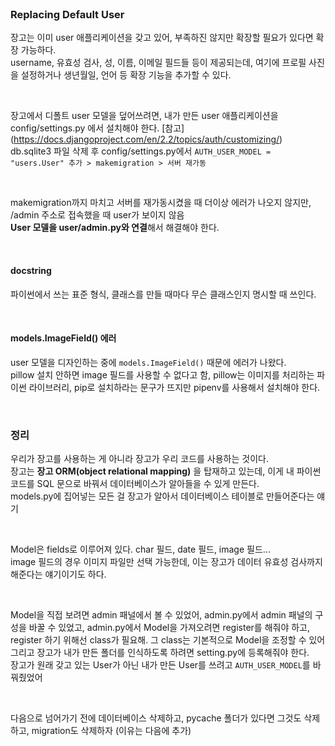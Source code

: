 <br>

### Replacing Default User 
장고는 이미 user 애플리케이션을 갖고 있어, 부족하진 않지만 확장할 필요가 있다면 확장 가능하다. <br>
username, 유효성 검사, 성, 이름, 이메일 필드들 등이 제공되는데, 여기에 프로필 사진을 설정하거나 생년월일, 언어 등 확장 기능을 추가할 수 있다.

<br>

장고에서 디폴트 user 모델을 덮어쓰려면, 내가 만든 user 애플리케이션을 config/settings.py 에서 설치해야 한다. [참고] (https://docs.djangoproject.com/en/2.2/topics/auth/customizing/) <br>
db.sqlite3 파일 삭제 후 config/settings.py에서 `AUTH_USER_MODEL = "users.User" 추가 > makemigration > 서버 재가동`

<br>

makemigration까지 마치고 서버를 재가동시켰을 때 더이상 에러가 나오지 않지만, /admin 주소로 접속했을 때 user가 보이지 않음 <br>
**User 모델을 user/admin.py와 연결**해서 해결해야 한다. <br>

<br>

#### docstring
파이썬에서 쓰는 표준 형식, 클래스를 만들 때마다 무슨 클래스인지 명시할 때 쓰인다.

<br>

#### models.ImageField() 에러
user 모델을 디자인하는 중에 `models.ImageField()` 때문에 에러가 나왔다. <br>
pillow 설치 안하면 image 필드를 사용할 수 없다고 함, pillow는 이미지를 처리하는 파이썬 라이브러리, pip로 설치하라는 문구가 뜨지만 pipenv를 사용해서 설치해야 한다. 

<br>

### 정리
우리가 장고를 사용하는 게 아니라 장고가 우리 코드를 사용하는 것이다. <br>
장고는 **장고 ORM(object relational mapping)** 을 탑재하고 있는데, 이게 내 파이썬 코드를 SQL 문으로 바꿔서 데이터베이스가 알아들을 수 있게 만든다. <br>
models.py에 집어넣는 모든 걸 장고가 알아서 데이터베이스 테이블로 만들어준다는 얘기 

<br>

Model은 fields로 이루어져 있다. char 필드, date 필드, image 필드... <br>
image 필드의 경우 이미지 파일만 선택 가능한데, 이는 장고가 데이터 유효성 검사까지 해준다는 얘기이기도 하다.

<br>

Model을 직접 보려면 admin 패널에서 볼 수 있었어, admin.py에서 admin 패널의 구성을 바꿀 수 있었고, admin.py에서 Model을 가져오려면 register를 해줘야 하고, register 하기 위해선 class가 필요해. 그 class는 기본적으로 Model을 조정할 수 있어 <br> 
그리고 장고가 내가 만든 폴더를 인식하도록 하려면 setting.py에 등록해줘야 한다. <br>
장고가 원래 갖고 있는 User가 아닌 내가 만든 User를 쓰려고 `AUTH_USER_MODEL`를 바꿔줬었어 

<br>

다음으로 넘어가기 전에 데이터베이스 삭제하고, pycache 폴더가 있다면 그것도 삭제하고, migration도 삭제하자 (이유는 다음에 추가)
